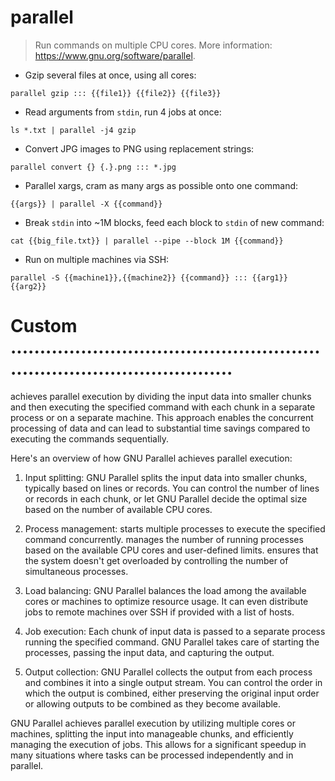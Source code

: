 # parallel

> Run commands on multiple CPU cores.
> More information: <https://www.gnu.org/software/parallel>.

- Gzip several files at once, using all cores:

`parallel gzip ::: {{file1}} {{file2}} {{file3}}`

- Read arguments from `stdin`, run 4 jobs at once:

`ls *.txt | parallel -j4 gzip`

- Convert JPG images to PNG using replacement strings:

`parallel convert {} {.}.png ::: *.jpg`

- Parallel xargs, cram as many args as possible onto one command:

`{{args}} | parallel -X {{command}}`

- Break `stdin` into ~1M blocks, feed each block to `stdin` of new command:

`cat {{big_file.txt}} | parallel --pipe --block 1M {{command}}`

- Run on multiple machines via SSH:

`parallel -S {{machine1}},{{machine2}} {{command}} ::: {{arg1}} {{arg2}}`


# Custom ...........................................................................................
achieves parallel execution by dividing the input data into smaller chunks and then executing the specified command with each chunk in a separate process or on a separate machine.
This approach enables the concurrent processing of data and can lead to substantial time savings compared to executing the commands sequentially.

Here's an overview of how GNU Parallel achieves parallel execution:

1. Input splitting:
GNU Parallel splits the input data into smaller chunks, typically based on lines or records.
You can control the number of lines or records in each chunk, or let GNU Parallel decide the optimal size based on the number of available CPU cores.

2. Process management:
starts multiple processes to execute the specified command concurrently.
manages the number of running processes based on the available CPU cores and user-defined limits.
ensures that the system doesn't get overloaded by controlling the number of simultaneous processes.

3. Load balancing:
GNU Parallel balances the load among the available cores or machines to optimize resource usage.
It can even distribute jobs to remote machines over SSH if provided with a list of hosts.

4. Job execution:
Each chunk of input data is passed to a separate process running the specified command.
GNU Parallel takes care of starting the processes, passing the input data, and capturing the output.

5. Output collection: GNU Parallel collects the output from each process and combines it into a single output stream.
You can control the order in which the output is combined, either preserving the original input order or allowing outputs to be combined as they become available.

GNU Parallel achieves parallel execution by utilizing multiple cores or machines, splitting the input into manageable chunks, and efficiently managing the execution of jobs. This allows for a significant speedup in many situations where tasks can be processed independently and in parallel.
